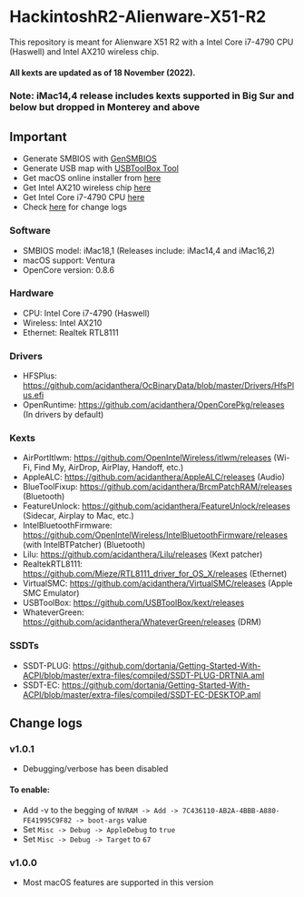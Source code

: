 # HackintoshR2-Alienware-X51-R2

This repository is meant for Alienware X51 R2 with a Intel Core i7-4790 CPU (Haswell) and Intel AX210 wireless chip.

#### All kexts are updated as of 18 November (2022).

### Note: iMac14,4 release includes kexts supported in Big Sur and below but dropped in Monterey and above

## Important
- Generate SMBIOS with [GenSMBIOS](https://github.com/corpnewt/GenSMBIOS)
- Generate USB map with [USBToolBox Tool](https://github.com/USBToolBox/tool/releases)
- Get macOS online installer from [here](https://dortania.github.io/OpenCore-Install-Guide/installer-guide)
- Get Intel AX210 wireless chip [here](https://www.newegg.com/fenvi-wi-fi6e-mpe-axe3000h-mini-pcie/p/0XM-00JK-000A9)
- Get Intel Core i7-4790 CPU [here](https://www.newegg.com/intel-core-i7-4th-gen-core-i7-4790/p/N82E16819116987)
- Check [here](#change-logs) for change logs

### Software
- SMBIOS model: iMac18,1 (Releases include: iMac14,4 and iMac16,2)
- macOS support: Ventura
- OpenCore version: 0.8.6

### Hardware
- CPU: Intel Core i7-4790 (Haswell)
- Wireless: Intel AX210
- Ethernet: Realtek RTL8111

### Drivers
- HFSPlus: https://github.com/acidanthera/OcBinaryData/blob/master/Drivers/HfsPlus.efi
- OpenRuntime: https://github.com/acidanthera/OpenCorePkg/releases (In drivers by default)

### Kexts
- AirPortItlwm: https://github.com/OpenIntelWireless/itlwm/releases (Wi-Fi, Find My, AirDrop, AirPlay, Handoff, etc.)
- AppleALC: https://github.com/acidanthera/AppleALC/releases (Audio)
- BlueToolFixup: https://github.com/acidanthera/BrcmPatchRAM/releases (Bluetooth)
- FeatureUnlock: https://github.com/acidanthera/FeatureUnlock/releases (Sidecar, Airplay to Mac, etc.)
- IntelBluetoothFirmware: https://github.com/OpenIntelWireless/IntelBluetoothFirmware/releases (with IntelBTPatcher) (Bluetooth)
- Lilu: https://github.com/acidanthera/Lilu/releases (Kext patcher)
- RealtekRTL8111: https://github.com/Mieze/RTL8111_driver_for_OS_X/releases (Ethernet)
- VirtualSMC: https://github.com/acidanthera/VirtualSMC/releases (Apple SMC Emulator)
- USBToolBox: https://github.com/USBToolBox/kext/releases
- WhateverGreen: https://github.com/acidanthera/WhateverGreen/releases (DRM)

### SSDTs
- SSDT-PLUG: https://github.com/dortania/Getting-Started-With-ACPI/blob/master/extra-files/compiled/SSDT-PLUG-DRTNIA.aml
- SSDT-EC: https://github.com/dortania/Getting-Started-With-ACPI/blob/master/extra-files/compiled/SSDT-EC-DESKTOP.aml

## Change logs

### v1.0.1
- Debugging/verbose has been disabled

#### To enable:
- Add -v to the begging of `NVRAM -> Add -> 7C436110-AB2A-4BBB-A880-FE41995C9F82 -> boot-args` value
- Set `Misc -> Debug -> AppleDebug` to `true`
- Set `Misc -> Debug -> Target` to `67`

### v1.0.0
- Most macOS features are supported in this version